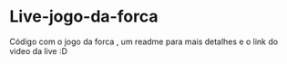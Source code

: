 # Live-jogo-da-forca
Código com o jogo da forca , um readme para mais detalhes e o link do video da live :D 
